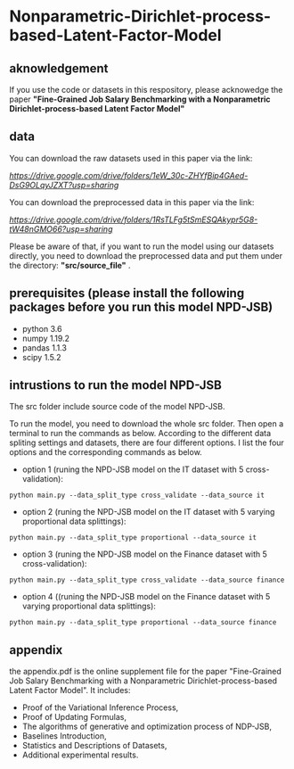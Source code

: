 # Nonparametric-Dirichlet-process-based-Latent-Factor-Model

## aknowledgement
If you use the code or datasets in this respository, please acknowedge the paper **"Fine-Grained Job Salary Benchmarking with a Nonparametric Dirichlet-process-based Latent Factor Model"**

## data
You can download the raw datasets used in this paper via the link: 

*https://drive.google.com/drive/folders/1eW_30c-ZHYfBip4GAed-DsG9OLqyJZXT?usp=sharing*

You can download the preprocessed data in this paper via the link: 

*https://drive.google.com/drive/folders/1RsTLFg5tSmESQAkypr5G8-tW48nGMO66?usp=sharing*

Please be aware of that, if you want to run the model using our datasets directly, you need to download the preprocessed data and put them under the directory: **"src/source_file"** .

## prerequisites (please install the following packages before you run this model NPD-JSB)
- python 3.6
- numpy 1.19.2
- pandas 1.1.3
- scipy 1.5.2

## intrustions to run the model NPD-JSB
The src folder include source code of the model NPD-JSB.

To run the model, you need to download the whole src folder. Then open a terminal to run the commands as below. According to the different data spliting settings and datasets, there are four different options. I list the four options and the corresponding commands as below.

- option 1 (runing the NPD-JSB model on the IT dataset with 5 cross-validation):

 `python main.py --data_split_type cross_validate --data_source it`
 
- option 2 (runing the NPD-JSB model on the IT dataset with 5 varying proportional data splittings):

 `python main.py --data_split_type proportional --data_source it`
 
- option 3 (runing the NPD-JSB model on the Finance dataset with 5 cross-validation):

 `python main.py --data_split_type cross_validate --data_source finance`
 
- option 4 ((runing the NPD-JSB model on the Finance dataset with 5 varying proportional data splittings):

 `python main.py --data_split_type proportional --data_source finance`
 
## appendix
the appendix.pdf is the online supplement file for the paper "Fine-Grained Job Salary Benchmarking with a Nonparametric Dirichlet-process-based Latent Factor Model". It includes:

- Proof of the Variational Inference Process,
- Proof of Updating Formulas,
- The algorithms of generative and optimization process of NDP-JSB,
- Baselines Introduction,
- Statistics and Descriptions of Datasets,
- Additional experimental results.
